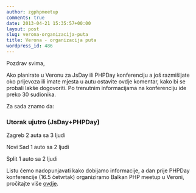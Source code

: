```yaml
---
author: zgphpmeetup
comments: true
date: 2013-04-21 15:35:57+00:00
layout: post
slug: verona-organizacija-puta
title: Verona - organizacija puta
wordpress_id: 486
---
```


Pozdrav svima,

Ako planirate u Veronu za JsDay ili PHPDay konferenciju a još razmišljate oko prijevoza ili imate mjesta u autu ostavite ovdje komentar, kako bi se probali lakše dogovoriti. Po trenutnim informacijama na konferenciju ide preko 30 sudionika.

Za sada znamo da:

### Utorak ujutro (JsDay+PHPDay)

Zagreb
2 auta sa 3 ljudi

Novi Sad
1 auto sa 2 ljudi

Split
1 auto sa 2 ljudi

Listu ćemo nadopunjavati kako dobijamo informacije, a dan prije PHPDay konferencije (16.5 četvrtak) organiziramo Balkan PHP meetup u Veroni, pročitajte više [ ovdje](http://zgphp.org/2013/04/balkan-php-meetup-16-5-verona-italija/).
